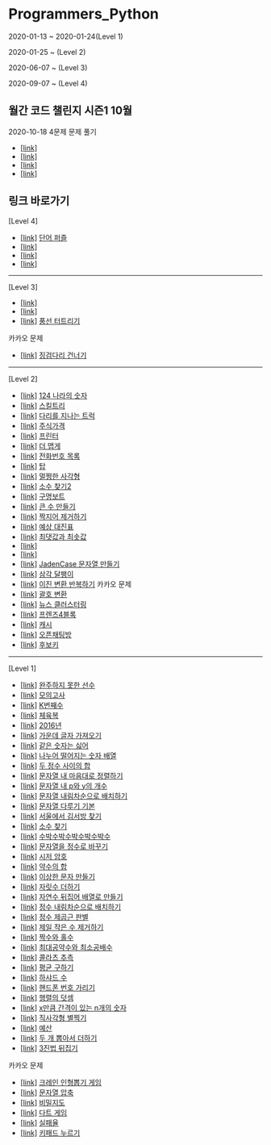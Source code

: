 # Programmers_Python

2020-01-13 ~ 2020-01-24(Level 1)

2020-01-25 ~ (Level 2)

2020-06-07 ~ (Level 3)

2020-09-07 ~ (Level 4)

## 월간 코드 챌린지 시즌1 10월

2020-10-18 4문제 문제 풀기
- [[link]](https://programmers.co.kr/learn/courses/30/lessons/) [](./Code)
- [[link]](https://programmers.co.kr/learn/courses/30/lessons/) [](./Code)
- [[link]](https://programmers.co.kr/learn/courses/30/lessons/) [](./Code)
- [[link]](https://programmers.co.kr/learn/courses/30/lessons/) [](./Code)

## 링크 바로가기

[Level 4]

- [[link]](https://programmers.co.kr/learn/courses/30/lessons/12983) [단어 퍼즐](./Code/단어%20퍼즐.py)
- [[link]](https://programmers.co.kr/learn/courses/30/lessons/) [](./Code)
- [[link]](https://programmers.co.kr/learn/courses/30/lessons/) [](./Code)
- [[link]](https://programmers.co.kr/learn/courses/30/lessons/) [](./Code)

---

[Level 3]

- [[link]](https://programmers.co.kr/learn/courses/30/lessons/) [](./Code)
- [[link]](https://programmers.co.kr/learn/courses/30/lessons/) [](./Code)
- [[link]](https://programmers.co.kr/learn/courses/30/lessons/68646) [풍선 터트리기](./Code/풍선%20터트리기.py)


카카오 문제
- [[link]](https://programmers.co.kr/learn/courses/30/lessons/64062) [징검다리 건너기](./Code/징검다리%20건너기.py)

---

[Level 2]

- [[link]](https://programmers.co.kr/learn/courses/30/lessons/12899) [124 나라의 숫자](./Code/124%20나라의%20숫자.py)
- [[link]](https://programmers.co.kr/learn/courses/30/lessons/49993) [스킬트리](./Code/스킬트리.py)
- [[link]](https://programmers.co.kr/learn/courses/30/lessons/42583) [다리를 지나는 트럭](./Code/다리를%20지나는%20트럭.py)
- [[link]](https://programmers.co.kr/learn/courses/30/lessons/42584) [주식가격](./Code/주식가격.py)
- [[link]](https://programmers.co.kr/learn/courses/30/lessons/42587) [프린터](./Code/프린터.py)
- [[link]](https://programmers.co.kr/learn/courses/30/lessons/42626) [더 맵게](./Code/더%20맵게.py)
- [[link]](https://programmers.co.kr/learn/courses/30/lessons/42577) [전화번호 목록](./Code/전화번호%20목록.py)
- [[link]](https://programmers.co.kr/learn/courses/30/lessons/42588) [탑](./Code/탑.py)
- [[link]](https://programmers.co.kr/learn/courses/30/lessons/62048) [멀쩡한 사각형](./Code/멀쩡한%20사각형.py)
- [[link]](https://programmers.co.kr/learn/courses/30/lessons/42839) [소수 찾기2](./Code/소수%20찾기2.py)
- [[link]](https://programmers.co.kr/learn/courses/30/lessons/42885) [구명보트](./Code/구명보트.py)
- [[link]](https://programmers.co.kr/learn/courses/30/lessons/42883) [큰 수 만들기](./Code/큰%20수%20만들기.py)
- [[link]](https://programmers.co.kr/learn/courses/30/lessons/12973) [짝지어 제거하기](./Code/짝지어%20제거하기.py)
- [[link]](https://programmers.co.kr/learn/courses/30/lessons/12985) [예상 대진표](./Code/예상%20대진표.py)
- [[link]](https://programmers.co.kr/learn/courses/30/lessons/12939) [최댓값과 최솟값](./Code/최댓값과%20최솟값.py)
- [[link]](https://programmers.co.kr/learn/courses/30/lessons/) [](./Code)
- [[link]](https://programmers.co.kr/learn/courses/30/lessons/) [](./Code)
- [[link]](https://programmers.co.kr/learn/courses/30/lessons/12951) [JadenCase 문자열 만들기](./Code/JadenCase%20문자열%20만들기.py)
- [[link]](https://programmers.co.kr/learn/courses/30/lessons/68645) [삼각 달팽이](./Code/삼각%20달팽이.py)
- [[link]](https://programmers.co.kr/learn/courses/30/lessons/70129) [이진 변환 반복하기](./Code/이진%20변환%20반복하기.py)
카카오 문제
- [[link]](https://programmers.co.kr/learn/courses/30/lessons/60058) [괄호 변환](./Code/괄호%20변환.py)
- [[link]](https://programmers.co.kr/learn/courses/30/lessons/17677) [뉴스 클러스터링](./Code/뉴스%20클러스터링.py)
- [[link]](https://programmers.co.kr/learn/courses/30/lessons/17679) [프렌즈4블록](./Code/프렌즈4블록.py)
- [[link]](https://programmers.co.kr/learn/courses/30/lessons/17680) [캐시](./Code/캐시.py)
- [[link]](https://programmers.co.kr/learn/courses/30/lessons/42888) [오픈채팅방](./Code/오픈채팅방.py)
- [[link]](https://programmers.co.kr/learn/courses/30/lessons/42890) [후보키](./Code/후보키.py)

---

[Level 1]

- [[link]](https://programmers.co.kr/learn/courses/30/lessons/42576) [완주하지 못한 선수](./Code/완주하지%20못한%20선수.py)
- [[link]](https://programmers.co.kr/learn/courses/30/lessons/42840) [모의고사](./Code/모의고사.py)
- [[link]](https://programmers.co.kr/learn/courses/30/lessons/42748) [K번째수](./Code/K번째수.py)
- [[link]](https://programmers.co.kr/learn/courses/30/lessons/42862) [체육복](./Code/체육복.py)
- [[link]](https://programmers.co.kr/learn/courses/30/lessons/12901) [2016년](./Code/2016년.py)
- [[link]](https://programmers.co.kr/learn/courses/30/lessons/12903) [가운데 글자 가져오기](./Code/가운데%20글자%20가져오기.py)
- [[link]](https://programmers.co.kr/learn/courses/30/lessons/12906) [같은 숫자는 싫어](./Code/같은%20숫자는%20싫어.py)
- [[link]](https://programmers.co.kr/learn/courses/30/lessons/12910) [나누어 떨어지는 숫자 배열](./Code/나누어%20떨어지는%20숫자%20배열.py)
- [[link]](https://programmers.co.kr/learn/courses/30/lessons/12912) [두 정수 사이의 합](./Code/두%20정수%20사이의%20합.py)
- [[link]](https://programmers.co.kr/learn/courses/30/lessons/12915) [문자열 내 마음대로 정렬하기](./Code/문자열%20내%20마음대로%20정렬하기.py)
- [[link]](https://programmers.co.kr/learn/courses/30/lessons/12916) [문자열 내 p와 y의 개수](./Code/문자열%20내%20p와%20y의%20개수.py)
- [[link]](https://programmers.co.kr/learn/courses/30/lessons/12917) [문자열 내림차순으로 배치하기](./Code/문자열%20내림차순으로%20배치하기.py)
- [[link]](https://programmers.co.kr/learn/courses/30/lessons/12918) [문자열 다루기 기본](./Code/문자열%20다루기%20기본.py)
- [[link]](https://programmers.co.kr/learn/courses/30/lessons/12919) [서울에서 김서방 찾기](./Code/서울에서%20김서방%20찾기.py)
- [[link]](https://programmers.co.kr/learn/courses/30/lessons/12921) [소수 찾기](./Code/소수%20찾기.py)
- [[link]](https://programmers.co.kr/learn/courses/30/lessons/12922) [수박수박수박수박수박수](./Code/수박수박수박수박수박수.py)
- [[link]](https://programmers.co.kr/learn/courses/30/lessons/12925) [문자열을 정수로 바꾸기](./Code/문자열을%20정수로%20바꾸기.py)
- [[link]](https://programmers.co.kr/learn/courses/30/lessons/12926) [시저 암호](./Code/시저%20암호.py)
- [[link]](https://programmers.co.kr/learn/courses/30/lessons/12928) [약수의 합](./Code/약수의%20합.py)
- [[link]](https://programmers.co.kr/learn/courses/30/lessons/12930) [이상한 문자 만들기](./Code/이상한%20문자%20만들기.py)
- [[link]](https://programmers.co.kr/learn/courses/30/lessons/12931) [자릿수 더하기](./Code/자릿수%20더하기.py)
- [[link]](https://programmers.co.kr/learn/courses/30/lessons/12932) [자연수 뒤집어 배열로 만들기](./Code/자연수%20뒤집어%20배열로%20만들기.py)
- [[link]](https://programmers.co.kr/learn/courses/30/lessons/12933) [정수 내림차순으로 배치하기](./Code/정수%20내림차순으로%20배치하기.py)
- [[link]](https://programmers.co.kr/learn/courses/30/lessons/12934) [정수 제곱근 판별](./Code/정수%20제곱근%20판별.py)
- [[link]](https://programmers.co.kr/learn/courses/30/lessons/12935) [제일 작은 수 제거하기](./Code/제일%20작은%20수%20제거하기.py)
- [[link]](https://programmers.co.kr/learn/courses/30/lessons/12937) [짝수와 홀수](./Code/짝수와%20홀수.py)
- [[link]](https://programmers.co.kr/learn/courses/30/lessons/12940) [최대공약수와 최소공배수](./Code/최대공약수와%20최소공배수.py)
- [[link]](https://programmers.co.kr/learn/courses/30/lessons/12943) [콜라츠 추측](./Code/콜라츠%20추측.py)
- [[link]](https://programmers.co.kr/learn/courses/30/lessons/12944) [평균 구하기](./Code/평균%20구하기.py)
- [[link]](https://programmers.co.kr/learn/courses/30/lessons/12947) [하샤드 수](./Code/하샤드%20수.py)
- [[link]](https://programmers.co.kr/learn/courses/30/lessons/12948) [핸드폰 번호 가리기](./Code/핸드폰%20번호%20가리기.py)
- [[link]](https://programmers.co.kr/learn/courses/30/lessons/12950) [행렬의 덧셈](./Code/행렬의%20덧셈.py)
- [[link]](https://programmers.co.kr/learn/courses/30/lessons/12954) [x만큼 간격이 있는 n개의 숫자](./Code/x만큼%20간격이%20있는%20n개의%20숫자.py)
- [[link]](https://programmers.co.kr/learn/courses/30/lessons/12969) [직사각형 별찍기](./Code/직사각형%20별찍기.py)
- [[link]](https://programmers.co.kr/learn/courses/30/lessons/12982) [예산](./Code/예산.py)
- [[link]](https://programmers.co.kr/learn/courses/30/lessons/68644) [두 개 뽑아서 더하기](./Code/두%20개%20뽑아서%20더하기.py)
- [[link]](https://programmers.co.kr/learn/courses/30/lessons/68935) [3진법 뒤집기](./Code/3진법%20뒤집기.py.py)

카카오 문제
- [[link]](https://programmers.co.kr/learn/courses/30/lessons/64061) [크레인 인형뽑기 게임](./Code/크레인%20인형뽑기%20게임.py)
- [[link]](https://programmers.co.kr/learn/courses/30/lessons/60057) [문자열 압축](./Code/문자열%20압축.py)
- [[link]](https://programmers.co.kr/learn/courses/30/lessons/17681) [비밀지도](./Code/비밀지도.py)
- [[link]](https://programmers.co.kr/learn/courses/30/lessons/17682) [다트 게임](./Code/다트%20게임.py)
- [[link]](https://programmers.co.kr/learn/courses/30/lessons/42889) [실패율](./Code/실패율.py)
- [[link]](https://programmers.co.kr/learn/courses/30/lessons/67256) [키패드 누르기](./Code/키패드%20누르기.py)